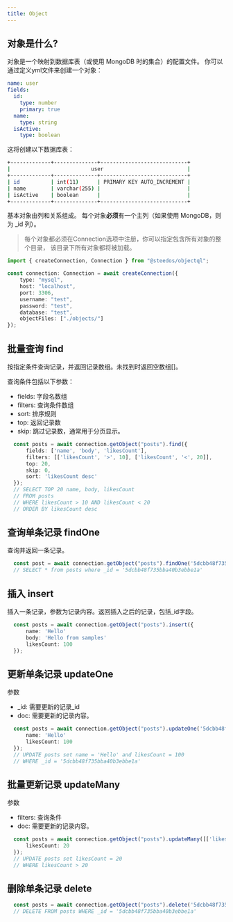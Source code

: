 ```yaml
---
title: Object 
---
```


## 对象是什么?

对象是一个映射到数据库表（或使用 MongoDB 时的集合）的配置文件。
你可以通过定义yml文件来创建一个对象：

```yml
name: user
fields:
  id:
    type: number
    primary: true
  name:
    type: string
  isActive:
    type: boolean
```

这将创建以下数据库表：

```bash
+-------------+--------------+----------------------------+
|                          user                           |
+-------------+--------------+----------------------------+
| id          | int(11)      | PRIMARY KEY AUTO_INCREMENT |
| name        | varchar(255) |                            |
| isActive    | boolean      |                            |
+-------------+--------------+----------------------------+
```

基本对象由列和关系组成。
每个对象**必须**有一个主列（如果使用 MongoDB，则为 _id 列）。

> 每个对象都必须在Connection选项中注册，你可以指定包含所有对象的整个目录， 该目录下所有对象都将被加载。

```typescript
import { createConnection, Connection } from "@steedos/objectql";

const connection: Connection = await createConnection({
    type: "mysql",
    host: "localhost",
    port: 3306,
    username: "test",
    password: "test",
    database: "test",
    objectFiles: ["./objects/"]
});
```

## 批量查询 find

按指定条件查询记录，并返回记录数组。未找到时返回空数组[]。

查询条件包括以下参数：

- fields: 字段名数组
- filters: 查询条件数组
- sort: 排序规则
- top: 返回记录数
- skip: 跳过记录数，通常用于分页显示。

```typescript
  const posts = await connection.getObject("posts").find({
      fields: ['name', 'body', 'likesCount'],
      filters: [['likesCount', '>', 10], ['likesCount', '<', 20]],
      top: 20,
      skip: 0,
      sort: 'likesCount desc'
  });
  // SELECT TOP 20 name, body, likesCount
  // FROM posts
  // WHERE likesCount > 10 AND likesCount < 20
  // ORDER BY likesCount desc
```

## 查询单条记录 findOne

查询并返回一条记录。

```typescript
  const post = await connection.getObject("posts").findOne('5dcbb48f735bba40b3ebbe1a');
  // SELECT * from posts where _id = '5dcbb48f735bba40b3ebbe1a'
```

## 插入 insert

插入一条记录，参数为记录内容。返回插入之后的记录，包括_id字段。

```typescript
  const posts = await connection.getObject("posts").insert({
      name: 'Hello'
      body: 'Hello from samples'
      likesCount: 100
  });
```

## 更新单条记录 updateOne

参数

- _id: 需要更新的记录_id
- doc: 需要更新的记录内容。

```typescript
  const posts = await connection.getObject("posts").updateOne('5dcbb48f735bba40b3ebbe1a', {
      name: 'Hello'
      likesCount: 100
  });
  // UPDATE posts set name = 'Hello' and likesCount = 100 
  // WHERE _id = '5dcbb48f735bba40b3ebbe1a'
```

## 批量更新记录 updateMany

参数

- filters: 查询条件
- doc: 需要更新的记录内容。

```typescript
  const posts = await connection.getObject("posts").updateMany([['likesCount', '>', '20']], {
      likesCount: 20
  });
  // UPDATE posts set likesCount = 20
  // WHERE likesCount > 20
```

## 删除单条记录 delete

```typescript
  const posts = await connection.getObject("posts").delete('5dcbb48f735bba40b3ebbe1a');
  // DELETE FROM posts WHERE _id = '5dcbb48f735bba40b3ebbe1a'
```
